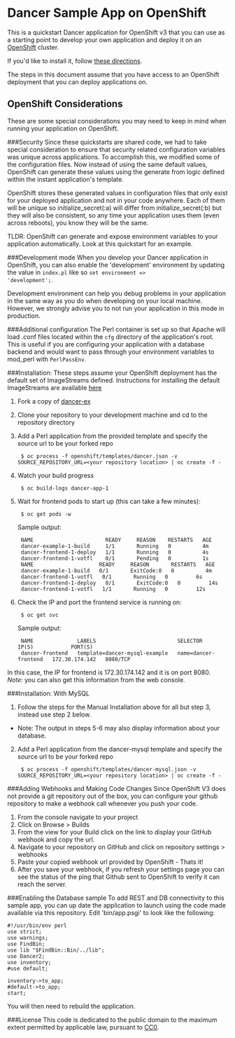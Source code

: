 Dancer Sample App on OpenShift
============================

This is a quickstart Dancer application for OpenShift v3 that you can use as a starting point to develop your own application and deploy it on an [OpenShift](https://github.com/openshift/origin) cluster.

If you'd like to install it, follow [these directions](https://github.com/openshift/rails-ex/blob/master/README.md#installation).  

The steps in this document assume that you have access to an OpenShift deployment that you can deploy applications on.

OpenShift Considerations
------------------------
These are some special considerations you may need to keep in mind when running your application on OpenShift.

###Security
Since these quickstarts are shared code, we had to take special consideration to ensure that security related configuration variables was unique across applications. To accomplish this, we modified some of the configuration files. Now instead of using the same default values, OpenShift can generate these values using the generate from logic defined within the instant application's template.

OpenShift stores these generated values in configuration files that only exist for your deployed application and not in your code anywhere. Each of them will be unique so initialize_secret(:a) will differ from initialize_secret(:b) but they will also be consistent, so any time your application uses them (even across reboots), you know they will be the same.

TLDR: OpenShift can generate and expose environment variables to your application automatically. Look at this quickstart for an example.

###Development mode
When you develop your Dancer application in OpenShift, you can also enable the 'development' environment by updating the value in <code>index.pl</code> like so <code>set environment => 'development';</code>.

Development environment can help you debug problems in your application in the same way as you do when developing on your local machine. However, we strongly advise you to not run your application in this mode in production.

###Additional configuration
The Perl container is set up so that Apache will load .conf files located within the <code>cfg</code> directory of the application's root.  This is useful if you are configuring your application with a database backend and would want to pass through your environment variables to mod_perl with <code>PerlPassEnv</code>.

###Installation: 
These steps assume your OpenShift deployment has the default set of ImageStreams defined.  Instructions for installing the default ImageStreams are available [here](http://docs.openshift.org/latest/admin_guide/install/first_steps.html)

1. Fork a copy of [dancer-ex](https://github.com/openshift/dancer-ex)
2. Clone your repository to your development machine and cd to the repository directory
3. Add a Perl application from the provided template and specify the source url to be your forked repo  

		$ oc process -f openshift/templates/dancer.json -v SOURCE_REPOSITORY_URL=<your repository location> | oc create -f - 

4. Watch your build progress  

		$ oc build-logs dancer-app-1

5. Wait for frontend pods to start up (this can take a few minutes):  

		$ oc get pods -w


	Sample output:  

		NAME                       READY     REASON    RESTARTS   AGE
		dancer-example-1-build     1/1       Running   0          4m
		dancer-frontend-1-deploy   1/1       Running   0          4s
		dancer-frontend-1-votfl    0/1       Pending   0          1s
		NAME                     READY     REASON       RESTARTS   AGE
		dancer-example-1-build   0/1       ExitCode:0   0          4m
		dancer-frontend-1-votfl   0/1       Running   0         6s
		dancer-frontend-1-deploy   0/1       ExitCode:0   0         14s
		dancer-frontend-1-votfl   1/1       Running   0         12s    


6. Check the IP and port the frontend service is running on:  

		$ oc get svc

	Sample output:  

		NAME              LABELS                          SELECTOR               IP(S)            PORT(S)
		dancer-frontend   template=dancer-mysql-example   name=dancer-frontend   172.30.174.142   8080/TCP

In this case, the IP for frontend is 172.30.174.142 and it is on port 8080.  
*Note*: you can also get this information from the web console.

###Installation: With MySQL
1. Follow the steps for the Manual Installation above for all but step 3, instead use step 2 below.  
  - Note: The output in steps 5-6 may also display information about your database.
2. Add a Perl application from the dancer-mysql template and specify the source url to be your forked repo  

		$ oc process -f openshift/templates/dancer-mysql.json -v SOURCE_REPOSITORY_URL=<your repository location> | oc create -f - 


###Adding Webhooks and Making Code Changes
Since OpenShift V3 does not provide a git repository out of the box, you can configure your github repository to make a webhook call whenever you push your code.

1. From the console navigate to your project  
2. Click on Browse > Builds  
3. From the view for your Build click on the link to display your GitHub webhook and copy the url.  
4. Navigate to your repository on GitHub and click on repository settings > webhooks  
5. Paste your copied webhook url provided by OpenShift - Thats it!  
6. After you save your webhook, if you refresh your settings page you can see the status of the ping that Github sent to OpenShift to verify it can reach the server.  

###Enabling the Database sample
To add REST and DB connectivity to this sample app, you can up date the application to launch using the code made available via this repository.  Edit 'bin/app.psgi' to look like the following:

	#!/usr/bin/env perl
	use strict;
	use warnings;
	use FindBin;
	use lib "$FindBin::Bin/../lib";
	use Dancer2;
	use inventory;
	#use default;

	inventory->to_app;
	#default->to_app;
	start;

You will then need to rebuild the application.

###License
This code is dedicated to the public domain to the maximum extent permitted by applicable law, pursuant to [CC0](http://creativecommons.org/publicdomain/zero/1.0/).